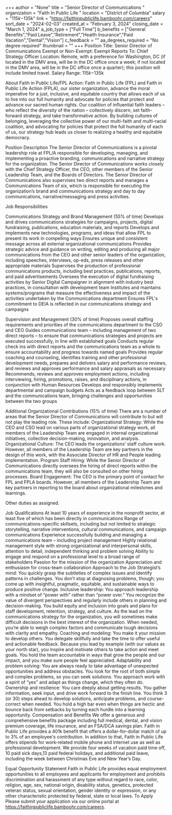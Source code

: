 +++
author = "None"
title = "Senior Director of Communications "
organization = "Faith In Public Life "
location = "District of Columbia"
salary = "$115k-$135k"
link = "https://faithinpubliclife.bamboohr.com/careers"
sort_date = "2024-02-03"
created_at = "February 3, 2024"
closing_date = "March 1, 2024"
a_job_type = ["Full Time"]
b_benefits = ["General Benefits","Paid Leave","Retirement","Health Insurance","Paid Vacation","Dental","Vision"]
c_feedback = ""
aa_degrees_required = "No degree required"
thumbnail = ""
+++
Position Title: Senior Director of Communications
Exempt or Non-Exempt: Exempt
Reports To: Chief Strategy Officer
Location: Remote, with a preference for Washington, DC (if located in the DMV area, will be in the DC office once a week; if not located in the DMV area, will be in the DC office once a quarter); this position will include limited travel.
Salary Range: $115k-$135k

About Faith in Public Life/FPL Action: Faith in Public Life (FPL) and Faith in Public Life Action (FPLA), our sister organization, advance the moral imperative for a just, inclusive, and equitable country that allows each of us to live into our full humanity and advocate for policies that protect and advance our sacred human rights. Our coalition of influential faith leaders – who reflect the diversity of the nation – collectively discern, set faith-forward strategy, and take transformative action. By building cultures of belonging, leveraging the collective power of our multi-faith and multi-racial coalition, and advocating for policies that protect the full humanity of each of us, our strategy hub leads us closer to realizing a healthy and equitable democracy.

Position Description
The Senior Director of Communications is a pivotal leadership role at FPL/A responsible for developing, managing, and implementing a proactive branding, communications and narrative strategy for the organization. The Senior Director of Communications works closely with the Chief Strategy Officer, the CEO, other members of the Senior Leadership Team, and the Boards of Directors. The Senior Director of Communications also supervises two direct reports and manages a Communications Team of six, which is responsible for executing the organization’s brand and communications strategy and day to day communications, narrative/messaging and press activities.

Job Responsibilities

Communications Strategy and Brand Management (55% of time)
Develops and drives communications strategies for campaigns, projects, digital fundraising, publications, education materials, and reports 
Develops and implements new technologies, programs, and ideas that allow FPL to present its work in compelling ways
Ensures unique and consistent message across all external organizational communications
Provides strategic advice and guidance on writing, editing and producing all major communications from the CEO and other senior leaders of the organization, including speeches, interviews, op-eds, press releases and other appropriate materials
Supervises the production of professional communications products, including best practices, publications, reports, and paid advertisements
Oversees the execution of digital fundraising activities by Senior Digital Campaigner in alignment with industry best practices, in consultation with development team
Institutes and maintains systems/programs that measure the effectiveness and impact of the activities undertaken by the Communications department
Ensures FPL's commitment to DEIA is reflected in our communications strategy and campaigns

Supervision and Management (30% of time)
Proposes overall staffing requirements and priorities of the communications department to the CSO and CEO
Guides communications team – including management of two direct reports – to ensure that communications strategies and projects are executed successfully, in line with established goals
Conducts regular check ins with direct reports and the communications team as a whole to ensure accountability and progress towards named goals
Provides regular coaching and counseling, identifies training and other professional development needs, prepares and delivers salary and performance reviews, and reviews and approves performance and salary appraisals as necessary 
Recommends, reviews and approves employment actions, including interviewing, hiring, promotions, raises, and disciplinary actions, in conjunction with Human Resources
Develops and responsibly implements departmental and campaign budgets
Acts as a feedback loop between SLT and the communications team, bringing challenges and opportunities between the two groups

Additional Organizational Contributions (15% of time)
There are a number of areas that the Senior Director of Communications will contribute to but will not play the leading role. These include:
Organizational Strategy: While the CEO and CSO lead on various parts of organizational strategy work, all members of the Leadership Team are engaged in internal organizational initiatives, collective decision-making, innovation, and analysis.
Organizational Culture: The CEO leads the organizations’ staff culture work. However, all members of the Leadership Team are key partners in the design of this work, with the Associate Director of HR and People leading implementation.
Program Staff Hiring: While the Senior Director of Communications directly oversees the hiring of direct reports within the communications team, they will also be consulted on other hiring processes.
Board Engagement: The CEO is the primary point of contact for FPL and FPLA boards. However, all members of the Leadership Team are key partners in reporting to the board about organizational milestones and learnings.

Other duties as assigned. 

Job Qualifications
At least 10 years of experience in the nonprofit sector, at least five of which has been directly in communications
Range of communications-specific skillsets, including but not limited to strategic storytelling, narrative interventions, cultural communications, and campaign communications
Experience successfully building and managing a communications team – including project management
Highly relational management style with strong organizational and interpersonal skills, attention to detail, independent thinking and problem solving
Ability to engage and respond on a professional level to a broad range of stakeholders
Passion for the mission of the organization
Appreciation and enthusiasm for cross-team collaboration
Approach to the Job
Strategist’s mind: You quickly grasp the subtleties of complex issues and identify patterns in challenges. You don’t stop at diagnosing problems, though; you come up with insightful, pragmatic, equitable, and sustainable ways to produce positive change.
Inclusive leadership: You approach leadership with a mindset of “power with” rather than “power over.” You recognize the value of divergent perspectives and regularly include others in planning and decision-making. You build equity and inclusion into goals and plans for staff development, retention, strategy, and culture. As the lead on the communications strategy for the organization, you will sometimes make difficult decisions in the best interest of the organization. When needed, you’re able to weigh complex factors and communicate tough decisions with clarity and empathy.
Coaching and modeling: You make it your mission to develop others. You delegate skillfully and take the time to offer useful and actionable feedback. Because you lead by example (with our values as your north star), you inspire and motivate others to take action and meet goals. You hold the team accountable in ways that grow the people and our impact, and you make sure people feel appreciated.
Adaptability and problem solving: You are always ready to take advantage of unexpected opportunities and address obstacles. You look for the root of both simple and complex problems, so you can seek solutions. You approach work with a spirit of “yes” and adapt as things change, which they often do.
Ownership and resilience: You care deeply about getting results. You gather information, seek input, and drive work forward to the finish line. You think 3 (or 30) steps ahead to develop solutions, anticipate problems, and course-correct when needed. You hold a high bar even when things are hectic and bounce back from setbacks by turning each hurdle into a learning opportunity.
Compensation and Benefits
We offer a generous and comprehensive benefits package including full medical, dental, and vision premium coverage, life insurance, and an FSA/DCA savings plan. Faith in Public Life provides a 401k benefit that offers a dollar-for-dollar match of up to 3% of an employee's contribution. In addition to that, Faith in Public Life offers stipends for work-related mobile phone and internet use as well as professional development. We provide four weeks of vacation paid time off, 10 paid sick days,13 paid federal holidays, and additional paid leave, including the week between Christmas Eve and New Year’s Day.

Equal Opportunity Statement
Faith in Public Life provides equal employment opportunities to all employees and applicants for employment and prohibits discrimination and harassment of any type without regard to race, color, religion, age, sex, national origin, disability status, genetics, protected veteran status, sexual orientation, gender identity or expression, or any other characteristic protected by federal, state or local laws.
To Apply
Please submit your application via our online portal at ​​https://faithinpubliclife.bamboohr.com/careers. 


